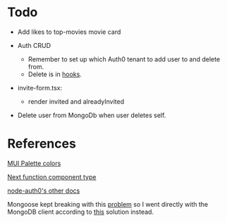 # Todo

- Add likes to top-movies movie card

- Auth CRUD

  - Remember to set up which Auth0 tenant to add user to and delete from.
  - Delete is in [hooks](https://manage.auth0.com/dashboard/eu/alexalexyang/hooks).

- invite-form.tsx:
  - render invited and alreadyInvited
- Delete user from MongoDb when user deletes self.

# References

[MUI Palette colors](https://material-ui.com/customization/color/)

[Next function component type](https://stackoverflow.com/questions/49929268/using-getinitialprops-in-next-js-with-typescript/57441122#57441122)

[node-auth0's other docs](https://auth0.github.io/node-auth0/module-management.ClientGrantsManager.html#create)

Mongoose kept breaking with this [problem](https://github.com/vercel/next.js/discussions/12229) so I went directly with the MongoDB client according to [this](https://vercel.com/guides/deploying-a-mongodb-powered-api-with-node-and-vercel) solution instead.
